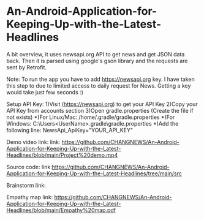 # An-Android-Application-for-Keeping-Up-with-the-Latest-Headlines


A bit overview, it uses newsapi.org API to get news and get JSON data back. Then it is parsed using google's gson library and the requests are sent by Retrofit.

Note: To run the app you have to add https://newsapi.org key. I have taken this step to due to limited access to daily request for News. Getting a key would take just few seconds :)

Setup API Key:
                   1)Visit (https://newsapi.org) to get your API Key
                   2)Copy your API Key from accounts section
                   3)Open gradle.properties (Create the file if not exists)
                            *)For Linux/Mac: /home/.gradle/gradle.properties
                            *)For Windows: C:\Users\<UserName>\.gradle\gradle.properties
                            *)Add the following line:
                                  NewsApi_ApiKey="YOUR_API_KEY"
                                  
Demo video link:
     link: https://github.com/CHANGNEWS/An-Android-Application-for-Keeping-Up-with-the-Latest-Headlines/blob/main/Project%20demo.mp4
     
Source code:
      link:https://github.com/CHANGNEWS/An-Android-Application-for-Keeping-Up-with-the-Latest-Headlines/tree/main/src
      
Brainstorm link:


Empathy map link:
https://github.com/CHANGNEWS/An-Android-Application-for-Keeping-Up-with-the-Latest-Headlines/blob/main/Empathy%20map.pdf

